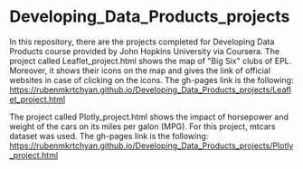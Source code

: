# Developing_Data_Products_projects
In this repository, there are the projects completed for Developing Data Products course provided by John Hopkins University via Coursera.
The project called Leaflet_project.html shows the map of "Big Six" clubs of EPL. Moreover, it shows their icons on the map and gives the link of official websites in case of clicking on the icons. The gh-pages link is the following: https://rubenmkrtchyan.github.io/Developing_Data_Products_projects/Leaflet_project.html

The project called Plotly_project.html shows the impact of horsepower and weight of the cars on its miles per galon (MPG). For this project, mtcars dataset was used. The gh-pages link is the following: https://rubenmkrtchyan.github.io/Developing_Data_Products_projects/Plotly_project.html

